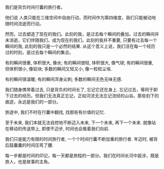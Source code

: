 我们是背负时间行囊的旅行者。

他们说 人类只能在三维空间中自由行动，而时间作为第四维度，我们只能被动地随时间流逝而行动。

然而，过去塑造了现在的我们。此刻的我，是过去每个瞬间的叠加。过去的瞬间并未消逝，它们伴随我们，成为现在的我们。此刻的我并不重要, 只要有过去每一个瞬间的我, 此刻的我只是一个必然的结果. 从这个意义上说，我们活在每一个经历过的时刻，是过去每个瞬间的集合。

有的瞬间很重, 体积很大, 像水;
有的瞬间很轻, 体积很大, 像气球;
有的瞬间很重, 但体积很小, 像铅块;
多数的瞬间又轻又小, 像一粒粒尘埃.

有的瞬间很温暖; 
有的瞬间浑身尖刺; 
多数的瞬间无色无味无感.

我们随身携带着过去, 只是背负的时间长了, 忘记它还在身上. 忘记过去，等同于卸下过去的经历。但我们无法真正忘记，正如河流无法忘记流经的山谷。那些刻下的痕迹，永远是我们的一部分。

旅途中, 我们不时在行囊中翻找, 找那些有价值的记忆. 

至于未来, 我们本就无法自控地不断迈入未来, 下一个未来, 再下一个未来. 就像站在移动的传送带上, 即使不迈步, 时间也会推着我们向前.

我们只是能力有限的时间旅行者, 一个个时间行囊不断加重的旅行者. 年迈时, 被背后鼓囊囊的时间压弯了腰. 

每一步都是时间的印记，每一天都是旅程的一部分。我们在时间长河中跋涉，既是旅人，也是故事的主角。
